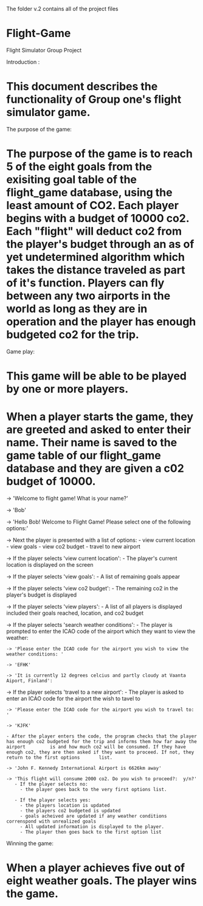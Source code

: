 The folder v.2 contains all of the project files


# Flight-Game
Flight Simulator Group Project


Introduction  :
# This document describes the functionality of Group one's flight simulator game.
 
 
The purpose of the game:
#  The purpose of the game is to reach 5 of the eight goals from the exisiting goal table of the flight_game database, using the least amount of CO2. Each player begins with a budget of 10000 co2. Each "flight" will deduct co2 from the player's budget through an as of yet undetermined algorithm which takes the distance traveled as part of it's function. Players can fly between any two airports in the world as long as they are in operation and the player has enough budgeted co2 for the trip.
 
 
 Game play:
# This game will be able to be played by one or more players.
 
# When a player starts the game, they are greeted and asked to enter their name. Their name is saved to the game table of our flight_game database and they are given a c02 budget of 10000.
 
 -> 'Welcome to flight game! What is your name?'
 
 -> 'Bob'
 
 -> 'Hello Bob! Welcome to Flight Game! Please select one of the following options:'
 
-> Next the player is presented with a list of options:
    - view current location
    - view goals
    - view co2 budget
    - travel to new airport
    
-> If the player selects 'view current location':
    - The player's current location is displayed on the screen
    
-> If the player selects 'view goals':
    - A list of remaining goals appear
 
-> If the player selects 'view co2 budget':
    - The remaining co2 in the player's budget is displayed

-> If the player selects 'view players':
    - A list of all players is displayed included their goals reached, location, and co2 budget

-> If the player selects 'search weather conditions':
    - The player is prompted to enter the ICAO code of the airport which they want to view the weather:
    
    -> 'Please enter the ICAO code for the airport you wish to view the weather conditions: '
    
    -> 'EFHK'
    
    -> 'It is currently 12 degrees celcius and partly cloudy at Vaanta Aiport, Finland':
    
-> If the player selects 'travel to a new airport':
    - The player is asked to enter an ICAO code for the airport the wish to tavel to
    
    -> 'Please enter the ICAO code for the airport you wish to travel to: '
    
    -> 'KJFK'
    
    - After the player enters the code, the program checks that the player has enough co2 budgeted for the trip and informs them how far away the airport         is and how much co2 will be consumed. If they have enough co2, they are then asked if they want to proceed. If not, they return to the first options       list.
      
    -> 'John F. Kennedy International Airport is 6626km away' 
    
    -> 'This flight will consume 2000 co2. Do you wish to proceed?:  y/n?'
       - If the player selects no:
         - the player goes back to the very first options list.
         
       - If the player selects yes:
         - the players location is updated
         - the players co2 budgeted is updated
         - goals acheived are updated if any weather conditions correnspond with unrealized goals
         - All updated information is displayed to the player.
         - The player then goes back to the first option list
 
Winning the game:
# When a player achieves five out of eight weather goals. The player wins the game.
    
 
 
 

 
 
